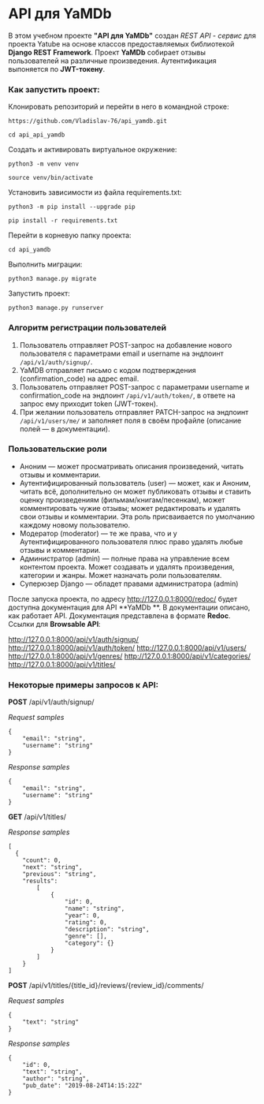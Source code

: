 # API для YaMDb

В этом учебном проекте **"API для YaMDb"** создан *REST API - сервис* для проекта Yatube на основе классов предоставляемых библиотекой **Django REST Framework**.
Проект **YaMDb** собирает отзывы пользователей на различные произведения.
Аутентификация выпоняется по **JWT-токену**.

### Как запустить проект:

Клонировать репозиторий и перейти в него в командной строке:

```
https://github.com/Vladislav-76/api_yamdb.git
```

```
cd api_api_yamdb
```

Cоздать и активировать виртуальное окружение:

```
python3 -m venv venv
```

```
source venv/bin/activate
```

Установить зависимости из файла requirements.txt:

```
python3 -m pip install --upgrade pip
```

```
pip install -r requirements.txt
```

Перейти в корневую папку проекта:

```
cd api_yamdb
```

Выполнить миграции:

```
python3 manage.py migrate
```

Запустить проект:

```
python3 manage.py runserver
```

### Алгоритм регистрации пользователей
1. Пользователь отправляет POST-запрос на добавление нового пользователя с параметрами email и username на эндпоинт ```/api/v1/auth/signup/```.
2. YaMDB отправляет письмо с кодом подтверждения (confirmation_code) на адрес email.
3. Пользователь отправляет POST-запрос с параметрами username и confirmation_code на эндпоинт ```/api/v1/auth/token/```, в ответе на запрос ему приходит token (JWT-токен).
4. При желании пользователь отправляет PATCH-запрос на эндпоинт ```/api/v1/users/me/``` и заполняет поля в своём профайле (описание полей — в документации).

### Пользовательские роли

- Аноним — может просматривать описания произведений, читать отзывы и комментарии.
- Аутентифицированный пользователь (user) — может, как и Аноним, читать всё, дополнительно он может публиковать отзывы и ставить оценку произведениям (фильмам/книгам/песенкам), может комментировать чужие отзывы; может редактировать и удалять свои отзывы и комментарии. Эта роль присваивается по умолчанию каждому новому пользователю.
- Модератор (moderator) — те же права, что и у Аутентифицированного пользователя плюс право удалять любые отзывы и комментарии.
- Администратор (admin) — полные права на управление всем контентом проекта. Может создавать и удалять произведения, категории и жанры. Может назначать роли пользователям.
- Суперюзер Django — обладет правами администратора (admin)


После запуска проекта, по адресу http://127.0.0.1:8000/redoc/ будет доступна документация для API **YaMDb **. В документации описано, как работает API. Документация представлена в формате **Redoc**.
Ссылки для **Browsable API**:

http://127.0.0.1:8000/api/v1/auth/signup/
http://127.0.0.1:8000/api/v1/auth/token/
http://127.0.0.1:8000/api/v1/users/
http://127.0.0.1:8000/api/v1/genres/
http://127.0.0.1:8000/api/v1/categories/
http://127.0.0.1:8000/api/v1/titles/

### Некоторые примеры запросов к API:

**POST** /api/v1/auth/signup/

*Request samples*
```
{
    "email": "string",
    "username": "string"
}
```
*Response samples*
```
{
    "email": "string",
    "username": "string"
}
```

**GET** /api/v1/titles/

*Response samples*
```
[
  {
    "count": 0,
    "next": "string",
    "previous": "string",
    "results":
        [
            {
                "id": 0,
                "name": "string",
                "year": 0,
                "rating": 0,
                "description": "string",
                "genre": [],
                "category": {}
            }
        ]
    }
]
```

**POST** /api/v1/titles/{title_id}/reviews/{review_id}/comments/

*Request samples*
```
{
    "text": "string"
}
```
*Response samples*
```
{
    "id": 0,
    "text": "string",
    "author": "string",
    "pub_date": "2019-08-24T14:15:22Z"
}
```
